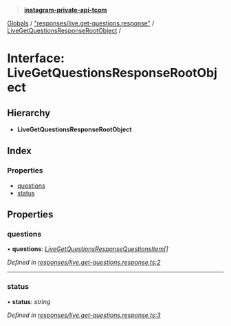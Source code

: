 > **[instagram-private-api-tcom](../README.md)**

[Globals](../README.md) / ["responses/live.get-questions.response"](../modules/_responses_live_get_questions_response_.md) / [LiveGetQuestionsResponseRootObject](_responses_live_get_questions_response_.livegetquestionsresponserootobject.md) /

# Interface: LiveGetQuestionsResponseRootObject

## Hierarchy

* **LiveGetQuestionsResponseRootObject**

## Index

### Properties

* [questions](_responses_live_get_questions_response_.livegetquestionsresponserootobject.md#questions)
* [status](_responses_live_get_questions_response_.livegetquestionsresponserootobject.md#status)

## Properties

###  questions

• **questions**: *[LiveGetQuestionsResponseQuestionsItem](_responses_live_get_questions_response_.livegetquestionsresponsequestionsitem.md)[]*

*Defined in [responses/live.get-questions.response.ts:2](https://github.com/cuonglnhust/instagram-private-api-tcom/blob/3e16058/src/responses/live.get-questions.response.ts#L2)*

___

###  status

• **status**: *string*

*Defined in [responses/live.get-questions.response.ts:3](https://github.com/cuonglnhust/instagram-private-api-tcom/blob/3e16058/src/responses/live.get-questions.response.ts#L3)*